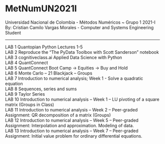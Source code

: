 # MetNumUN2021I
Universidad Nacional de Colombia - Métodos Numéricos ~ Grupo 1 2021-I \
By: Cristian Camilo Vargas Morales - Computer and Systems Engineering Student

---

LAB 1   Quantopian Python Lectures 1-5 \
LAB 2   Reproduce the “The PyData Toolbox with Scott Sanderson” notebook \
LAB 3   cognitiveclass.ai Applied Data Science with Python \
LAB 4   QuantConnect \
LAB 5   QuantConnect Boot Camp -> Equities -> Buy and Hold \
LAB 6   Monte Carlo – 21 Blackjack – Groups \
LAB 7   Introduction to numerical analysis; Week 1 - Solve a quadratic equation \
LAB 8   Sequences, series and sums \
LAB 9   Taylor Series \
LAB 10  Introduction to numerical analysis – Week 1 – LU pivoting of a square matrix (Groups in Class) \
LAB 11  Introduction to numerical analysis – Week 2 – Peer-graded Assignment: QR decomposition of a matrix (Groups) \
LAB 12  Introduction to numerical analysis – Week 5 – Peer-graded Assignment: Interpolation and approximation. Modeling of data. \
LAB 13  Introduction to numerical analysis – Week 7 – Peer-graded Assignment: Initial value problem for ordinary differential equations.
